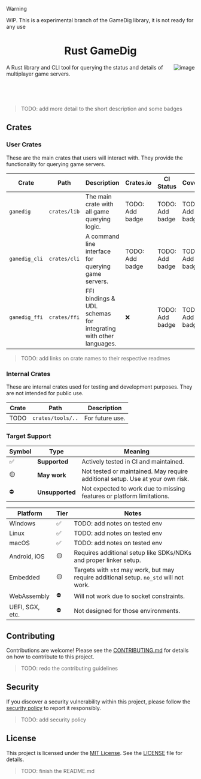 > [!WARNING]  
> WIP. This is a experimental branch of the GameDig library, it is not ready for any use

<h1 align="center">Rust GameDig</h1>


<img align="right" src="https://github.com/user-attachments/assets/179d72f8-0c1f-4034-9852-b725254ece53" alt="image" />


A Rust library and CLI tool for querying the status and details of multiplayer game servers. 

&nbsp;

&nbsp;


> TODO: add more detail to the short description and some badges

## Crates

### User Crates

These are the main crates that users will interact with. They provide the functionality for querying game servers.

| Crate         | Path         | Description                                                      | Crates.io       | CI Status       | Coverage        |
| ------------- | ------------ | ---------------------------------------------------------------- | --------------- | --------------- | --------------- |
| `gamedig`     | `crates/lib` | The main crate with all game querying logic.                     | TODO: Add badge | TODO: Add badge | TODO: Add badge |
| `gamedig_cli` | `crates/cli` | A command line interface for querying game servers.              | TODO: Add badge | TODO: Add badge | TODO: Add badge |
| `gamedig_ffi` | `crates/ffi` | FFI bindings & UDL schemas for integrating with other languages. | ❌              | TODO: Add badge | TODO: Add badge |

> TODO: add links on crate names to their respective readmes

### Internal Crates

These are internal crates used for testing and development purposes. They are not intended for public use.

| Crate | Path              | Description     |
| ----- | ----------------- | --------------- |
| TODO  | `crates/tools/..` | For future use. |

### Target Support

| Symbol | Type            | Meaning                                                                       |
| ------ | --------------- | ----------------------------------------------------------------------------- |
| ✅     | **Supported**   | Actively tested in CI and maintained.                                         |
| 🟡     | **May work**    | Not tested or maintained. May require additional setup. Use at your own risk. |
| ⛔     | **Unsupported** | Not expected to work due to missing features or platform limitations.         |

| Platform        | Tier | Notes                                                                                  |
| --------------- | ---- | -------------------------------------------------------------------------------------- |
| Windows         | ✅   | TODO: add notes on tested env                                                          |
| Linux           | ✅   | TODO: add notes on tested env                                                          |
| macOS           | ✅   | TODO: add notes on tested env                                                          |
| Android, iOS    | 🟡   | Requires additional setup like SDKs/NDKs and proper linker setup.                      |
| Embedded        | 🟡   | Targets with `std` may work, but may require additional setup. `no_std` will not work. |
| WebAssembly     | ⛔   | Will not work due to socket constraints.                                               |
| UEFI, SGX, etc. | ⛔   | Not designed for those environments.                                                   |

## Contributing

Contributions are welcome! Please see the [CONTRIBUTING.md](./CONTRIBUTING.md) for details on how to contribute to this project.

> TODO: redo the contributing guidelines

## Security

If you discover a security vulnerability within this project, please follow the [security policy](./SECURITY.md) to report it responsibly.

> TODO: add security policy

## License

This project is licensed under the [MIT License](./LICENSE). See the [LICENSE](./LICENSE) file for details.

> TODO: finish the README.md
